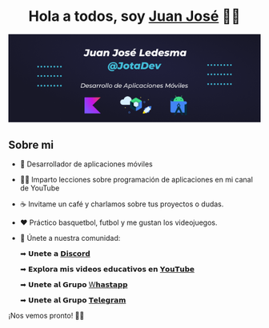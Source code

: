 <div align="center">
<h1 align="center">Hola a todos, soy <a href="https://youtube.com/channel/UCR7QOqZxASBY1OdAPz25pzA">Juan José</a> 👋👋</h1>
</div>
<p width="100%" align="center"><img src="https://github.com/jledesma25/jledesma25/blob/90212a6c239727aeb32e84023aa5914728810824/Group%2067%20(2).png"></p>

## Sobre mi

- 📲 Desarrollador de aplicaciones móviles
- :man_technologist: Imparto lecciones sobre programación de aplicaciones en mi canal de YouTube
- :coffee: Invitame un café y charlamos sobre tus proyectos o dudas.
- :heart: Práctico basquetbol, futbol y me gustan los videojuegos.
- :muscle: Únete a nuestra comunidad:
  
  ➡ 𝗨𝗻𝗲𝘁𝗲 𝗮 [𝗗𝗶𝘀𝗰𝗼𝗿𝗱](https://discord.gg/vuBaZ6fBpA)
  
  ➡ 𝗘𝘅𝗽𝗹𝗼𝗿𝗮 𝗺𝗶𝘀 𝘃𝗶𝗱𝗲𝗼𝘀 𝗲𝗱𝘂𝗰𝗮𝘁𝗶𝘃𝗼𝘀 𝗲𝗻 [𝗬𝗼𝘂𝗧𝘂𝗯𝗲](https://www.youtube.com/channel/UCR7QOqZxASBY1OdAPz25pzA)
  
  ➡ 𝗨𝗻𝗲𝘁𝗲 𝗮𝗹 𝗚𝗿𝘂𝗽𝗼 [W𝗵𝗮𝘀𝘁𝗮𝗽𝗽](https://chat.whatsapp.com/LLVrXOz2KYvCtwfmJtpODw)
  
  ➡ 𝗨𝗻𝗲𝘁𝗲 𝗮𝗹 𝗚𝗿𝘂𝗽𝗼 [𝗧𝗲𝗹𝗲𝗴𝗿𝗮𝗺](https://t.me/+WeLRNGy5IfE1YTdh)

¡Nos vemos pronto! 🚀✨
